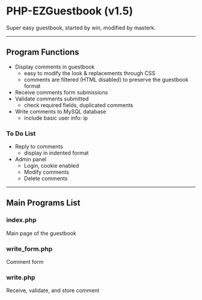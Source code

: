 PHP-EZGuestbook (v1.5)
===============

Super easy guestbook, started by win, modified by masterk.

-----

## Program Functions

* Display comments in guestbook
   * easy to modify the look & replacements through CSS
   * comments are filtered (HTML disabled) to preserve the guestbook format
* Receive comments form submissions
* Validate comments submitted
   * check required fields, duplicated comments
* Write comments to MySQL database
   * include basic user info: ip

### To Do List
* Reply to comments
   * display in indented format
* Admin panel
   * Login, cookie enabled
   * Modify comments
   * Delete comments


-----

## Main Programs List

### index.php
Main page of the guestbook

### write_form.php
Comment form

### write.php
Receive, validate, and store comment
